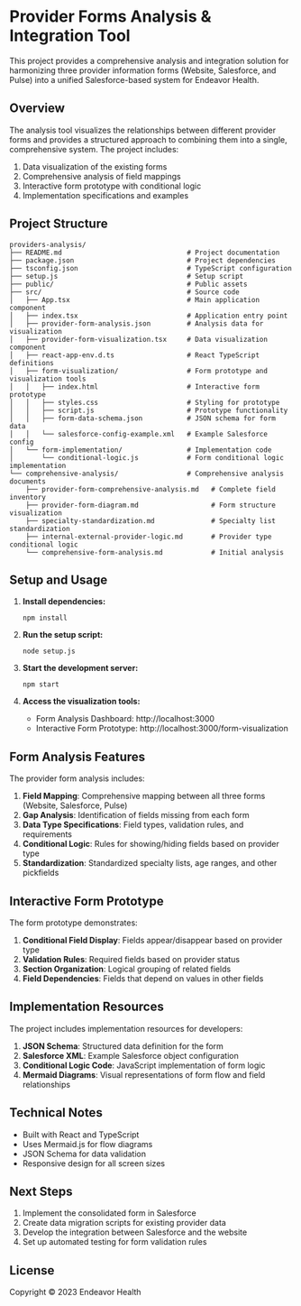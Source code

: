 # Provider Forms Analysis & Integration Tool

This project provides a comprehensive analysis and integration solution for harmonizing three provider information forms (Website, Salesforce, and Pulse) into a unified Salesforce-based system for Endeavor Health.

## Overview

The analysis tool visualizes the relationships between different provider forms and provides a structured approach to combining them into a single, comprehensive system. The project includes:

1. Data visualization of the existing forms
2. Comprehensive analysis of field mappings
3. Interactive form prototype with conditional logic
4. Implementation specifications and examples

## Project Structure

```
providers-analysis/
├── README.md                               # Project documentation
├── package.json                            # Project dependencies
├── tsconfig.json                           # TypeScript configuration
├── setup.js                                # Setup script
├── public/                                 # Public assets
├── src/                                    # Source code
│   ├── App.tsx                             # Main application component
│   ├── index.tsx                           # Application entry point
│   ├── provider-form-analysis.json         # Analysis data for visualization
│   ├── provider-form-visualization.tsx     # Data visualization component
│   ├── react-app-env.d.ts                  # React TypeScript definitions
│   ├── form-visualization/                 # Form prototype and visualization tools
│   │   ├── index.html                      # Interactive form prototype
│   │   ├── styles.css                      # Styling for prototype
│   │   ├── script.js                       # Prototype functionality
│   │   ├── form-data-schema.json           # JSON schema for form data
│   │   └── salesforce-config-example.xml   # Example Salesforce config
│   └── form-implementation/                # Implementation code
│       └── conditional-logic.js            # Form conditional logic implementation
└── comprehensive-analysis/                 # Comprehensive analysis documents
    ├── provider-form-comprehensive-analysis.md   # Complete field inventory
    ├── provider-form-diagram.md                  # Form structure visualization
    ├── specialty-standardization.md              # Specialty list standardization
    ├── internal-external-provider-logic.md       # Provider type conditional logic
    └── comprehensive-form-analysis.md            # Initial analysis
```

## Setup and Usage

1. **Install dependencies:**
   ```
   npm install
   ```

2. **Run the setup script:**
   ```
   node setup.js
   ```

3. **Start the development server:**
   ```
   npm start
   ```

4. **Access the visualization tools:**
   - Form Analysis Dashboard: http://localhost:3000
   - Interactive Form Prototype: http://localhost:3000/form-visualization

## Form Analysis Features

The provider form analysis includes:

1. **Field Mapping**: Comprehensive mapping between all three forms (Website, Salesforce, Pulse)
2. **Gap Analysis**: Identification of fields missing from each form
3. **Data Type Specifications**: Field types, validation rules, and requirements
4. **Conditional Logic**: Rules for showing/hiding fields based on provider type
5. **Standardization**: Standardized specialty lists, age ranges, and other pickfields

## Interactive Form Prototype

The form prototype demonstrates:

1. **Conditional Field Display**: Fields appear/disappear based on provider type
2. **Validation Rules**: Required fields based on provider status
3. **Section Organization**: Logical grouping of related fields
4. **Field Dependencies**: Fields that depend on values in other fields

## Implementation Resources

The project includes implementation resources for developers:

1. **JSON Schema**: Structured data definition for the form
2. **Salesforce XML**: Example Salesforce object configuration
3. **Conditional Logic Code**: JavaScript implementation of form logic
4. **Mermaid Diagrams**: Visual representations of form flow and field relationships

## Technical Notes

- Built with React and TypeScript
- Uses Mermaid.js for flow diagrams
- JSON Schema for data validation
- Responsive design for all screen sizes

## Next Steps

1. Implement the consolidated form in Salesforce
2. Create data migration scripts for existing provider data
3. Develop the integration between Salesforce and the website
4. Set up automated testing for form validation rules

## License

Copyright © 2023 Endeavor Health 